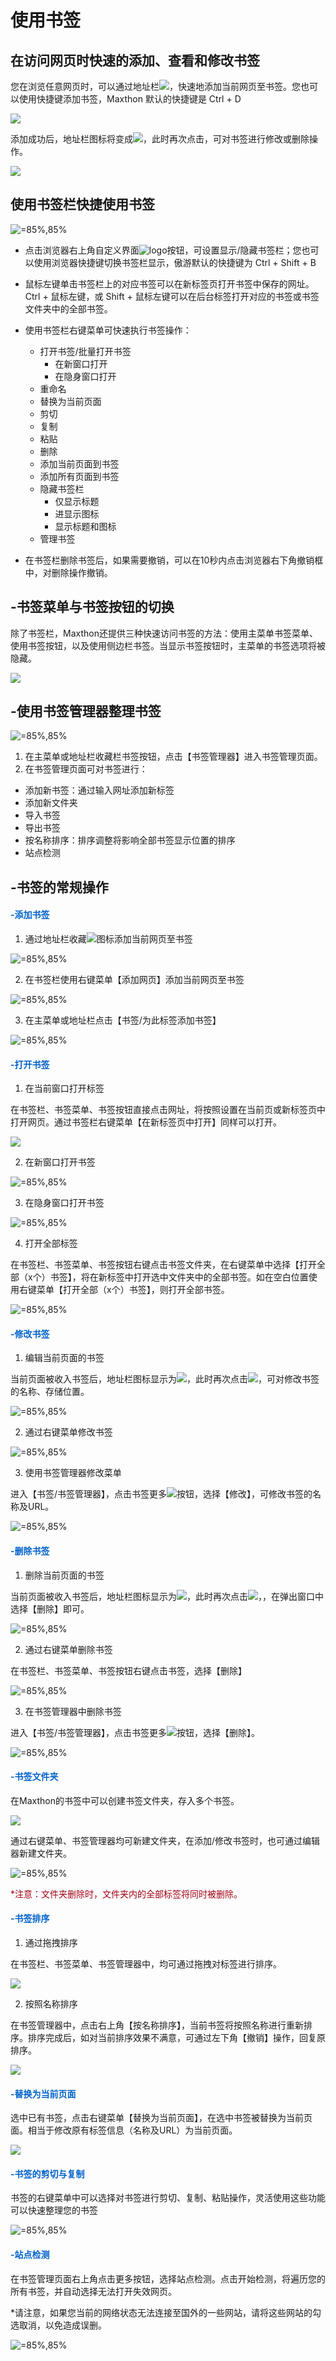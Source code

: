 # 使用书签



## 在访问网页时快速的添加、查看和修改书签

您在浏览任意网页时，可以通过地址栏![](images/07-1.png)，快速地添加当前网页至书签。您也可以使用快捷键添加书签，Maxthon 默认的快捷键是 Ctrl + D

![](images/07-1.gif)

添加成功后，地址栏图标将变成![](images/07-2.png)，此时再次点击，可对书签进行修改或删除操作。

![](images/07-2.gif)



## 使用书签栏快捷使用书签

![](images/07-4.gif "=85%,85%")

- 点击浏览器右上角自定义界面![logo](images/00-5.png)按钮，可设置显示/隐藏书签栏；您也可以使用浏览器快捷键切换书签栏显示，傲游默认的快捷键为 Ctrl + Shift + B

- 鼠标左键单击书签栏上的对应书签可以在新标签页打开书签中保存的网址。Ctrl + 鼠标左键，或 Shift + 鼠标左键可以在后台标签打开对应的书签或书签文件夹中的全部书签。

- 使用书签栏右键菜单可快速执行书签操作：
  - 打开书签/批量打开书签
    - 在新窗口打开
    - 在隐身窗口打开
  - 重命名
  - 替换为当前页面
  - 剪切
  - 复制
  - 粘贴
  - 删除
  - 添加当前页面到书签
  - 添加所有页面到书签
  - 隐藏书签栏
    - 仅显示标题
    - 进显示图标
    - 显示标题和图标
  - 管理书签

- 在书签栏删除书签后，如果需要撤销，可以在10秒内点击浏览器右下角撤销框中，对删除操作撤销。

## -书签菜单与书签按钮的切换

除了书签栏，Maxthon还提供三种快速访问书签的方法：使用主菜单书签菜单、使用书签按钮，以及使用侧边栏书签。当显示书签按钮时，主菜单的书签选项将被隐藏。

![](images/07-5.gif)



## -使用书签管理器整理书签

![](images/07-6.png "=85%,85%")

1. 在主菜单或地址栏收藏栏书签按钮，点击【书签管理器】进入书签管理页面。
2. 在书签管理页面可对书签进行：

- 添加新书签：通过输入网址添加新标签
- 添加新文件夹
- 导入书签
- 导出书签
- 按名称排序：排序调整将影响全部书签显示位置的排序
- 站点检测



## -书签的常规操作

#### <font color=#0062CC>-添加书签</font>

1. 通过地址栏收藏![](images/07-1.png)图标添加当前网页至书签

![](images/07-7.png "=85%,85%")

2. 在书签栏使用右键菜单【添加网页】添加当前网页至书签

![](images/07-8.png "=85%,85%")

3. 在主菜单或地址栏点击【书签/为此标签添加书签】

![](images/07-9.png "=85%,85%")

#### <font color=#0062CC>-打开书签</font>

1. 在当前窗口打开标签

在书签栏、书签菜单、书签按钮直接点击网址，将按照设置在当前页或新标签页中打开网页。通过书签栏右键菜单【在新标签页中打开】同样可以打开。

![](images/07-3.gif)

2. 在新窗口打开书签

![](images/07-10.png "=85%,85%")

3. 在隐身窗口打开书签

![](images/07-11.png "=85%,85%")

4. 打开全部标签

在书签栏、书签菜单、书签按钮右键点击书签文件夹，在右键菜单中选择【打开全部（x个）书签】，将在新标签中打开选中文件夹中的全部书签。如在空白位置使用右键菜单【打开全部（x个）书签】，则打开全部书签。

![](images/07-12.png "=85%,85%")



#### <font color=#0062CC>-修改书签</font>

1. 编辑当前页面的书签

当前页面被收入书签后，地址栏图标显示为![](images/07-2.png)，此时再次点击![](images/07-2.png)，可对修改书签的名称、存储位置。

![](images/07-13.png "=85%,85%")

2. 通过右键菜单修改书签

![](images/07-14.png "=85%,85%")

3. 使用书签管理器修改菜单

进入【书签/书签管理器】，点击书签更多![](images/07-15.png)按钮，选择【修改】，可修改书签的名称及URL。

![](images/07-16.png "=85%,85%")

#### <font color=#0062CC>-删除书签</font>

1. 删除当前页面的书签

当前页面被收入书签后，地址栏图标显示为![](images/07-2.png)，此时再次点击![](images/07-2.png)，，在弹出窗口中选择【删除】即可。

![](images/07-1.gif  "=85%,85%")

2. 通过右键菜单删除书签

在书签栏、书签菜单、书签按钮右键点击书签，选择【删除】

![](images/07-22.png "=85%,85%")

3. 在书签管理器中删除书签

进入【书签/书签管理器】，点击书签更多![](images/07-15.png)按钮，选择【删除】。

![](images/07-19.png "=85%,85%")

#### <font color=#0062CC>-书签文件夹</font>

在Maxthon的书签中可以创建书签文件夹，存入多个书签。

![](images/07-6.gif)

通过右键菜单、书签管理器均可新建文件夹，在添加/修改书签时，也可通过编辑器新建文件夹。

![](images/07-20.png "=85%,85%")

<font color=#A30014>*注意：文件夹删除时，文件夹内的全部标签将同时被删除。</font>

#### <font color=#0062CC>-书签排序</font>

1. 通过拖拽排序

在书签栏、书签菜单、书签管理器中，均可通过拖拽对标签进行排序。

![](images/07-7.gif)

2. 按照名称排序

在书签管理器中，点击右上角【按名称排序】，当前书签将按照名称进行重新排序。排序完成后，如对当前排序效果不满意，可通过左下角【撤销】操作，回复原排序。

![](images/07-8.gif)

#### <font color=#0062CC>-替换为当前页面</font>

选中已有书签，点击右键菜单【替换为当前页面】，在选中书签被替换为当前页面。相当于修改原有标签信息（名称及URL）为当前页面。

![](images/07-9.gif)

#### <font color=#0062CC>-书签的剪切与复制</font>

书签的右键菜单中可以选择对书签进行剪切、复制、粘贴操作，灵活使用这些功能可以快速整理您的书签

![](images/07-21.png "=85%,85%")


#### <font color=#0062CC>-站点检测</font>

在书签管理页面右上角点击更多按钮，选择站点检测。点击开始检测，将遍历您的所有书签，并自动选择无法打开失效网页。

*请注意，如果您当前的网络状态无法连接至国外的一些网站，请将这些网站的勾选取消，以免造成误删。

![](images/07-23.png "=85%,85%")























